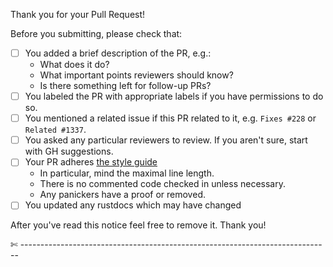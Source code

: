 Thank you for your Pull Request!

Before you submitting, please check that:

- [ ] You added a brief description of the PR, e.g.:
  - What does it do?
  - What important points reviewers should know?
  - Is there something left for follow-up PRs?
- [ ] You labeled the PR with appropriate labels if you have permissions to do so.
- [ ] You mentioned a related issue if this PR related to it, e.g. `Fixes #228` or `Related #1337`.
- [ ] You asked any particular reviewers to review. If you aren't sure, start with GH suggestions.
- [ ] Your PR adheres [the style guide](https://wiki.tetcoin.org/Coding-guide)
  - In particular, mind the maximal line length.
  - There is no commented code checked in unless necessary.
  - Any panickers have a proof or removed.
- [ ] You updated any rustdocs which may have changed

After you've read this notice feel free to remove it.
Thank you!

✄ -----------------------------------------------------------------------------
